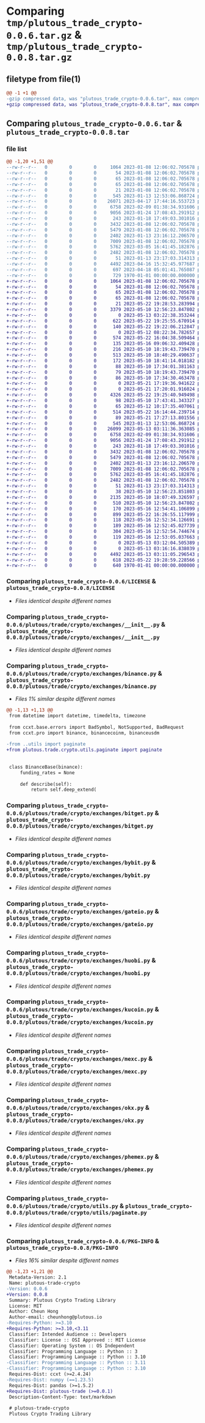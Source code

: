 # Comparing `tmp/plutous_trade_crypto-0.0.6.tar.gz` & `tmp/plutous_trade_crypto-0.0.8.tar.gz`

## filetype from file(1)

```diff
@@ -1 +1 @@
-gzip compressed data, was "plutous_trade_crypto-0.0.6.tar", max compression
+gzip compressed data, was "plutous_trade_crypto-0.0.8.tar", max compression
```

## Comparing `plutous_trade_crypto-0.0.6.tar` & `plutous_trade_crypto-0.0.8.tar`

### file list

```diff
@@ -1,20 +1,51 @@
--rw-r--r--   0        0        0     1064 2023-01-08 12:06:02.705678 plutous_trade_crypto-0.0.6/LICENSE
--rw-r--r--   0        0        0       54 2023-01-08 12:06:02.705678 plutous_trade_crypto-0.0.6/README.md
--rw-r--r--   0        0        0       65 2023-01-08 12:06:02.705678 plutous_trade_crypto-0.0.6/plutous/__init__.py
--rw-r--r--   0        0        0       65 2023-01-08 12:06:02.705678 plutous_trade_crypto-0.0.6/plutous/trade/__init__.py
--rw-r--r--   0        0        0       21 2023-01-08 12:06:02.705678 plutous_trade_crypto-0.0.6/plutous/trade/crypto/__init__.py
--rw-r--r--   0        0        0      545 2023-01-13 12:53:06.868724 plutous_trade_crypto-0.0.6/plutous/trade/crypto/exchanges/__init__.py
--rw-r--r--   0        0        0    26071 2023-04-17 17:44:16.553723 plutous_trade_crypto-0.0.6/plutous/trade/crypto/exchanges/binance.py
--rw-r--r--   0        0        0     6758 2023-02-09 01:38:34.931606 plutous_trade_crypto-0.0.6/plutous/trade/crypto/exchanges/bitget.py
--rw-r--r--   0        0        0     9056 2023-01-24 17:08:43.291912 plutous_trade_crypto-0.0.6/plutous/trade/crypto/exchanges/bybit.py
--rw-r--r--   0        0        0      243 2023-01-18 17:49:03.301016 plutous_trade_crypto-0.0.6/plutous/trade/crypto/exchanges/coinex.py
--rw-r--r--   0        0        0     3432 2023-01-08 12:06:02.705678 plutous_trade_crypto-0.0.6/plutous/trade/crypto/exchanges/gateio.py
--rw-r--r--   0        0        0     5479 2023-01-08 12:06:02.705678 plutous_trade_crypto-0.0.6/plutous/trade/crypto/exchanges/huobi.py
--rw-r--r--   0        0        0     2402 2023-01-13 23:16:12.206570 plutous_trade_crypto-0.0.6/plutous/trade/crypto/exchanges/kucoin.py
--rw-r--r--   0        0        0     7009 2023-01-08 12:06:02.705678 plutous_trade_crypto-0.0.6/plutous/trade/crypto/exchanges/mexc.py
--rw-r--r--   0        0        0     5762 2023-03-05 16:41:45.182876 plutous_trade_crypto-0.0.6/plutous/trade/crypto/exchanges/okx.py
--rw-r--r--   0        0        0     2482 2023-01-08 12:06:02.705678 plutous_trade_crypto-0.0.6/plutous/trade/crypto/exchanges/phemex.py
--rw-r--r--   0        0        0       51 2023-01-13 23:17:03.314313 plutous_trade_crypto-0.0.6/plutous/trade/crypto/exchanges/woo.py
--rw-r--r--   0        0        0     4492 2023-04-16 15:32:45.977687 plutous_trade_crypto-0.0.6/plutous/trade/crypto/utils.py
--rw-r--r--   0        0        0      697 2023-04-18 05:01:41.765087 plutous_trade_crypto-0.0.6/pyproject.toml
--rw-r--r--   0        0        0      729 1970-01-01 00:00:00.000000 plutous_trade_crypto-0.0.6/PKG-INFO
+-rw-r--r--   0        0        0     1064 2023-01-08 12:06:02.705678 plutous_trade_crypto-0.0.8/LICENSE
+-rw-r--r--   0        0        0       54 2023-01-08 12:06:02.705678 plutous_trade_crypto-0.0.8/README.md
+-rw-r--r--   0        0        0       65 2023-01-08 12:06:02.705678 plutous_trade_crypto-0.0.8/plutous/__init__.py
+-rw-r--r--   0        0        0       65 2023-01-08 12:06:02.705678 plutous_trade_crypto-0.0.8/plutous/trade/__init__.py
+-rw-r--r--   0        0        0       21 2023-05-22 19:28:53.283994 plutous_trade_crypto-0.0.8/plutous/trade/crypto/__init__.py
+-rw-r--r--   0        0        0     3379 2023-05-10 12:56:23.847802 plutous_trade_crypto-0.0.8/plutous/trade/crypto/alembic.ini
+-rw-r--r--   0        0        0        0 2023-05-13 03:22:38.353244 plutous_trade_crypto-0.0.8/plutous/trade/crypto/app/__init__.py
+-rw-r--r--   0        0        0      622 2023-05-22 19:25:55.670914 plutous_trade_crypto-0.0.8/plutous/trade/crypto/app/main.py
+-rw-r--r--   0        0        0      140 2023-05-22 19:22:06.212847 plutous_trade_crypto-0.0.8/plutous/trade/crypto/app/models.py
+-rw-r--r--   0        0        0        0 2023-05-12 08:22:34.782657 plutous_trade_crypto-0.0.8/plutous/trade/crypto/cli/__init__.py
+-rw-r--r--   0        0        0      574 2023-05-22 16:04:38.509464 plutous_trade_crypto-0.0.8/plutous/trade/crypto/cli/database.py
+-rw-r--r--   0        0        0      135 2023-05-16 09:06:32.409428 plutous_trade_crypto-0.0.8/plutous/trade/crypto/cli/main.py
+-rw-r--r--   0        0        0      216 2023-05-10 18:19:43.739470 plutous_trade_crypto-0.0.8/plutous/trade/crypto/collectors/__init__.py
+-rw-r--r--   0        0        0      513 2023-05-10 18:40:29.490637 plutous_trade_crypto-0.0.8/plutous/trade/crypto/collectors/base.py
+-rw-r--r--   0        0        0      172 2023-05-10 18:41:14.018182 plutous_trade_crypto-0.0.8/plutous/trade/crypto/collectors/funding_rate.py
+-rw-r--r--   0        0        0       88 2023-05-10 17:34:01.381163 plutous_trade_crypto-0.0.8/plutous/trade/crypto/collectors/long_short_ratio.py
+-rw-r--r--   0        0        0       79 2023-05-10 18:19:43.739470 plutous_trade_crypto-0.0.8/plutous/trade/crypto/collectors/ohlcv.py
+-rw-r--r--   0        0        0       86 2023-05-10 17:34:30.463478 plutous_trade_crypto-0.0.8/plutous/trade/crypto/collectors/open_interest.py
+-rw-r--r--   0        0        0        0 2023-05-21 17:19:36.941622 plutous_trade_crypto-0.0.8/plutous/trade/crypto/commands/__init__.py
+-rw-r--r--   0        0        0        0 2023-05-21 17:20:01.916024 plutous_trade_crypto-0.0.8/plutous/trade/crypto/commands/base.py
+-rw-r--r--   0        0        0     4326 2023-05-22 19:25:40.949498 plutous_trade_crypto-0.0.8/plutous/trade/crypto/commands/bot.py
+-rw-r--r--   0        0        0       98 2023-05-10 17:43:41.343327 plutous_trade_crypto-0.0.8/plutous/trade/crypto/config.py
+-rw-r--r--   0        0        0       65 2023-05-12 10:17:35.407061 plutous_trade_crypto-0.0.8/plutous/trade/crypto/enums/__init__.py
+-rw-r--r--   0        0        0      514 2023-05-22 16:14:44.239714 plutous_trade_crypto-0.0.8/plutous/trade/crypto/enums/exchange.py
+-rw-r--r--   0        0        0       89 2023-05-21 17:27:13.801556 plutous_trade_crypto-0.0.8/plutous/trade/crypto/enums/order_type.py
+-rw-r--r--   0        0        0      545 2023-01-13 12:53:06.868724 plutous_trade_crypto-0.0.8/plutous/trade/crypto/exchanges/__init__.py
+-rw-r--r--   0        0        0    26099 2023-05-13 03:11:36.363085 plutous_trade_crypto-0.0.8/plutous/trade/crypto/exchanges/binance.py
+-rw-r--r--   0        0        0     6758 2023-02-09 01:38:34.931606 plutous_trade_crypto-0.0.8/plutous/trade/crypto/exchanges/bitget.py
+-rw-r--r--   0        0        0     9056 2023-01-24 17:08:43.291912 plutous_trade_crypto-0.0.8/plutous/trade/crypto/exchanges/bybit.py
+-rw-r--r--   0        0        0      243 2023-01-18 17:49:03.301016 plutous_trade_crypto-0.0.8/plutous/trade/crypto/exchanges/coinex.py
+-rw-r--r--   0        0        0     3432 2023-01-08 12:06:02.705678 plutous_trade_crypto-0.0.8/plutous/trade/crypto/exchanges/gateio.py
+-rw-r--r--   0        0        0     5479 2023-01-08 12:06:02.705678 plutous_trade_crypto-0.0.8/plutous/trade/crypto/exchanges/huobi.py
+-rw-r--r--   0        0        0     2402 2023-01-13 23:16:12.206570 plutous_trade_crypto-0.0.8/plutous/trade/crypto/exchanges/kucoin.py
+-rw-r--r--   0        0        0     7009 2023-01-08 12:06:02.705678 plutous_trade_crypto-0.0.8/plutous/trade/crypto/exchanges/mexc.py
+-rw-r--r--   0        0        0     5762 2023-03-05 16:41:45.182876 plutous_trade_crypto-0.0.8/plutous/trade/crypto/exchanges/okx.py
+-rw-r--r--   0        0        0     2482 2023-01-08 12:06:02.705678 plutous_trade_crypto-0.0.8/plutous/trade/crypto/exchanges/phemex.py
+-rw-r--r--   0        0        0       51 2023-01-13 23:17:03.314313 plutous_trade_crypto-0.0.8/plutous/trade/crypto/exchanges/woo.py
+-rw-r--r--   0        0        0       38 2023-05-10 12:56:23.851803 plutous_trade_crypto-0.0.8/plutous/trade/crypto/migrations/README
+-rw-r--r--   0        0        0     2135 2023-05-10 18:07:49.326597 plutous_trade_crypto-0.0.8/plutous/trade/crypto/migrations/env.py
+-rw-r--r--   0        0        0      510 2023-05-10 12:56:23.847802 plutous_trade_crypto-0.0.8/plutous/trade/crypto/migrations/script.py.mako
+-rw-r--r--   0        0        0      170 2023-05-16 12:54:41.106899 plutous_trade_crypto-0.0.8/plutous/trade/crypto/models/__init__.py
+-rw-r--r--   0        0        0      899 2023-05-22 16:26:55.117999 plutous_trade_crypto-0.0.8/plutous/trade/crypto/models/base.py
+-rw-r--r--   0        0        0      118 2023-05-16 12:52:34.126691 plutous_trade_crypto-0.0.8/plutous/trade/crypto/models/funding_rate.py
+-rw-r--r--   0        0        0      189 2023-05-16 12:52:45.027739 plutous_trade_crypto-0.0.8/plutous/trade/crypto/models/long_short_ratio.py
+-rw-r--r--   0        0        0      304 2023-05-16 12:52:54.744674 plutous_trade_crypto-0.0.8/plutous/trade/crypto/models/ohlcv.py
+-rw-r--r--   0        0        0      119 2023-05-16 12:53:05.037663 plutous_trade_crypto-0.0.8/plutous/trade/crypto/models/open_interest.py
+-rw-r--r--   0        0        0        0 2023-05-13 03:12:04.505389 plutous_trade_crypto-0.0.8/plutous/trade/crypto/utils/__init__.py
+-rw-r--r--   0        0        0        0 2023-05-13 03:16:16.838039 plutous_trade_crypto-0.0.8/plutous/trade/crypto/utils/limit_chaser.py
+-rw-r--r--   0        0        0     4492 2023-05-13 03:11:05.296543 plutous_trade_crypto-0.0.8/plutous/trade/crypto/utils/paginate.py
+-rw-r--r--   0        0        0      618 2023-05-22 19:28:59.228566 plutous_trade_crypto-0.0.8/pyproject.toml
+-rw-r--r--   0        0        0      640 1970-01-01 00:00:00.000000 plutous_trade_crypto-0.0.8/PKG-INFO
```

### Comparing `plutous_trade_crypto-0.0.6/LICENSE` & `plutous_trade_crypto-0.0.8/LICENSE`

 * *Files identical despite different names*

### Comparing `plutous_trade_crypto-0.0.6/plutous/trade/crypto/exchanges/__init__.py` & `plutous_trade_crypto-0.0.8/plutous/trade/crypto/exchanges/__init__.py`

 * *Files identical despite different names*

### Comparing `plutous_trade_crypto-0.0.6/plutous/trade/crypto/exchanges/binance.py` & `plutous_trade_crypto-0.0.8/plutous/trade/crypto/exchanges/binance.py`

 * *Files 1% similar despite different names*

```diff
@@ -1,13 +1,13 @@
 from datetime import datetime, timedelta, timezone
 
 from ccxt.base.errors import BadSymbol, NotSupported, BadRequest
 from ccxt.pro import binance, binancecoinm, binanceusdm
 
-from ..utils import paginate
+from plutous.trade.crypto.utils.paginate import paginate
 
 
 class BinanceBase(binance):
     funding_rates = None
 
     def describe(self):
         return self.deep_extend(
```

### Comparing `plutous_trade_crypto-0.0.6/plutous/trade/crypto/exchanges/bitget.py` & `plutous_trade_crypto-0.0.8/plutous/trade/crypto/exchanges/bitget.py`

 * *Files identical despite different names*

### Comparing `plutous_trade_crypto-0.0.6/plutous/trade/crypto/exchanges/bybit.py` & `plutous_trade_crypto-0.0.8/plutous/trade/crypto/exchanges/bybit.py`

 * *Files identical despite different names*

### Comparing `plutous_trade_crypto-0.0.6/plutous/trade/crypto/exchanges/gateio.py` & `plutous_trade_crypto-0.0.8/plutous/trade/crypto/exchanges/gateio.py`

 * *Files identical despite different names*

### Comparing `plutous_trade_crypto-0.0.6/plutous/trade/crypto/exchanges/huobi.py` & `plutous_trade_crypto-0.0.8/plutous/trade/crypto/exchanges/huobi.py`

 * *Files identical despite different names*

### Comparing `plutous_trade_crypto-0.0.6/plutous/trade/crypto/exchanges/kucoin.py` & `plutous_trade_crypto-0.0.8/plutous/trade/crypto/exchanges/kucoin.py`

 * *Files identical despite different names*

### Comparing `plutous_trade_crypto-0.0.6/plutous/trade/crypto/exchanges/mexc.py` & `plutous_trade_crypto-0.0.8/plutous/trade/crypto/exchanges/mexc.py`

 * *Files identical despite different names*

### Comparing `plutous_trade_crypto-0.0.6/plutous/trade/crypto/exchanges/okx.py` & `plutous_trade_crypto-0.0.8/plutous/trade/crypto/exchanges/okx.py`

 * *Files identical despite different names*

### Comparing `plutous_trade_crypto-0.0.6/plutous/trade/crypto/exchanges/phemex.py` & `plutous_trade_crypto-0.0.8/plutous/trade/crypto/exchanges/phemex.py`

 * *Files identical despite different names*

### Comparing `plutous_trade_crypto-0.0.6/plutous/trade/crypto/utils.py` & `plutous_trade_crypto-0.0.8/plutous/trade/crypto/utils/paginate.py`

 * *Files identical despite different names*

### Comparing `plutous_trade_crypto-0.0.6/PKG-INFO` & `plutous_trade_crypto-0.0.8/PKG-INFO`

 * *Files 16% similar despite different names*

```diff
@@ -1,23 +1,21 @@
 Metadata-Version: 2.1
 Name: plutous-trade-crypto
-Version: 0.0.6
+Version: 0.0.8
 Summary: Plutous Crypto Trading Library
 License: MIT
 Author: Cheun Hong
 Author-email: cheunhong@plutous.io
-Requires-Python: >=3.10
+Requires-Python: >=3.10,<3.11
 Classifier: Intended Audience :: Developers
 Classifier: License :: OSI Approved :: MIT License
 Classifier: Operating System :: OS Independent
 Classifier: Programming Language :: Python :: 3
 Classifier: Programming Language :: Python :: 3.10
-Classifier: Programming Language :: Python :: 3.11
-Classifier: Programming Language :: Python :: 3.10
 Requires-Dist: ccxt (>=2.4.24)
-Requires-Dist: numpy (==1.23.5)
 Requires-Dist: pandas (>=1.5.2)
+Requires-Dist: plutous-trade (>=0.0.1)
 Description-Content-Type: text/markdown
 
 # plutous-trade-crypto
 Plutous Crypto Trading Library
```

